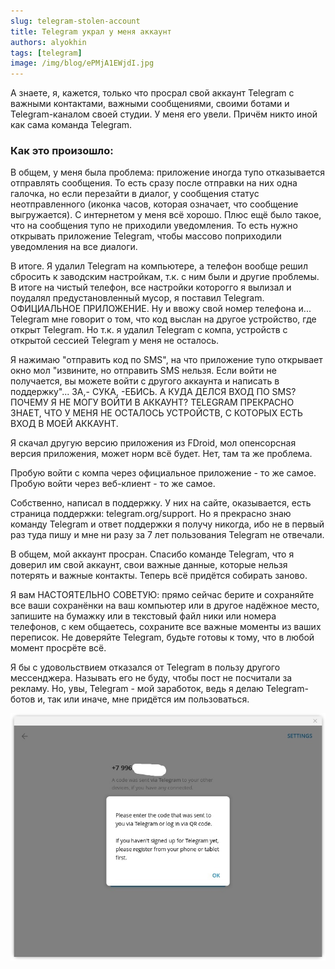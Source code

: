 ```yaml
---
slug: telegram-stolen-account
title: Telegram украл у меня аккаунт
authors: alyokhin
tags: [telegram]
image: /img/blog/ePMjA1EWjdI.jpg
---
```


А знаете, я, кажется, только что просрал свой аккаунт Telegram с важными контактами, важными сообщениями, своими ботами
и Telegram-каналом своей студии. У меня его увели. Причём никто иной как сама команда Telegram.

<!--truncate-->

### Как это произошло:

В общем, у меня была проблема: приложение иногда тупо отказывается отправлять сообщения. То есть сразу после отправки на
них одна галочка, но если перезайти в диалог, у сообщения статус неотправленного (иконка часов, которая означает, что
сообщение выгружается). С интернетом у меня всё хорошо. Плюс ещё было такое, что на сообщения тупо не приходили
уведомления. То есть нужно открывать приложение Telegram, чтобы массово поприходили уведомления на все диалоги.

В итоге. Я удалил Telegram на компьютере, а телефон вообще решил сбросить к заводским настройкам, т.к. с ним были и
другие проблемы. В итоге на чистый телефон, все настройки которогго я вылизал и поудалял предустановленный мусор, я
поставил Telegram. ОФИЦИАЛЬНОЕ ПРИЛОЖЕНИЕ. Ну и ввожу свой номер телефона и... Telegram мне говорит о том, что код
выслан на другое устройство, где открыт Telegram. Но т.к. я удалил Telegram с компа, устройств с открытой сессией
Telegram у меня не осталось.

Я нажимаю "отправить код по SMS", на что приложение тупо открывает окно мол "извините, но отправить SMS нельзя. Если
войти не получается, вы можете войти с другого аккаунта и написать в поддержку"... ЗА,- СУКА, -ЕБИСЬ. А КУДА ДЕЛСЯ ВХОД
ПО SMS? ПОЧЕМУ Я НЕ МОГУ ВОЙТИ В АККАУНТ? TELEGRAM ПРЕКРАСНО ЗНАЕТ, ЧТО У МЕНЯ НЕ ОСТАЛОСЬ УСТРОЙСТВ, С КОТОРЫХ ЕСТЬ
ВХОД В МОЕЙ АККАУНТ.

Я скачал другую версию приложения из FDroid, мол опенсорсная версия приложения, может норм всё будет. Нет, там та же
проблема.

Пробую войти с компа через официальное приложение - то же самое. Пробую войти через веб-клиент - то же самое.

Собственно, написал в поддержку. У них на сайте, оказывается, есть страница поддержки: telegram.org/support. Но я
прекрасно знаю команду Telegram и ответ поддержки я получу никогда, ибо не в первый раз туда пишу и мне ни разу за 7 лет
пользования Telegram не отвечали.

В общем, мой аккаунт просран. Спасибо команде Telegram, что я доверил им свой аккаунт, свои важные данные, которые
нельзя потерять и важные контакты. Теперь всё придётся собирать заново.

Я вам НАСТОЯТЕЛЬНО СОВЕТУЮ: прямо сейчас берите и сохраняйте все ваши сохранёнки на ваш компьютер или в другое надёжное
место, запишите на бумажку или в текстовый файл ники или номера телефонов, с кем общаетесь, сохраните все важные моменты
из ваших переписок. Не доверяйте Telegram, будьте готовы к тому, что в любой момент просрёте всё.

Я бы с удовольствием отказался от Telegram в пользу другого мессенджера. Называть его не буду, чтобы пост не посчитали
за рекламу. Но, увы, Telegram - мой заработок, ведь я делаю Telegram-ботов и, так или иначе, мне придётся им
пользоваться.

![](/img/blog/ePMjA1EWjdI.jpg)
